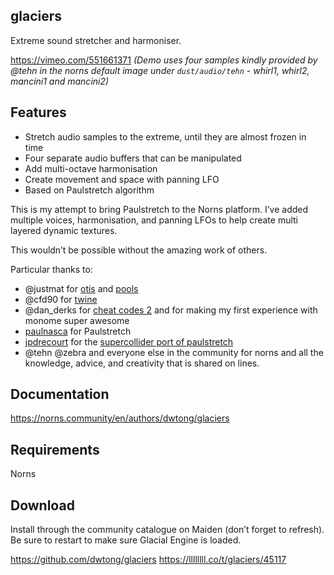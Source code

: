 ## glaciers
Extreme sound stretcher and harmoniser.

https://vimeo.com/551661371
*(Demo uses four samples kindly provided by @tehn in the norns default image under `dust/audio/tehn` - whirl1, whirl2, mancini1 and mancini2)*

## Features
* Stretch audio samples to the extreme, until they are almost frozen in time
* Four separate audio buffers that can be manipulated
* Add multi-octave harmonisation
* Create movement and space with panning LFO
* Based on Paulstretch algorithm 

This is my attempt to bring Paulstretch to the Norns platform. I’ve added multiple voices, harmonisation, and panning LFOs to help create multi layered dynamic textures. 

This wouldn’t be possible without the amazing work of others. 

Particular thanks to:

* @justmat for [otis](https://llllllll.co/t/otis/22149) and [pools](https://llllllll.co/t/pools/28320)
* @cfd90 for [twine](https://llllllll.co/t/twine-random-granulator/)
* @dan_derks for [cheat codes 2](https://llllllll.co/t/cheat-codes-2-rev-210315-small-fix/38414) and for making my first experience with monome super awesome
* [paulnasca](https://github.com/paulnasca/) for Paulstretch
* [jpdrecourt](https://sccode.org/jpdrecourt)  for the [supercollider port of paulstretch](https://sccode.org/1-5d6)
* @tehn @zebra and everyone else in the community for norns and all the knowledge, advice, and creativity that is shared on lines.

## Documentation
https://norns.community/en/authors/dwtong/glaciers

## Requirements
Norns

## Download
Install through the community catalogue on Maiden (don’t forget to refresh).
Be sure to restart to make sure Glacial Engine is loaded.

https://github.com/dwtong/glaciers
https://llllllll.co/t/glaciers/45117
